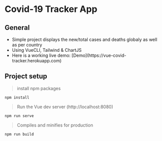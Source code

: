 # Covid-19 Tracker App

## General
<ul>
 <li>Simple project displays the new/total cases and deaths globaly as well as per country </li> 
 <li>Using VueCLI, Tailwind & ChartJS </li>
 <li>Here is a working live demo: [Demo](https://vue-covid-tracker.herokuapp.com) </li>
</ul>

## Project setup
> install npm packages
```
npm install
```

> Run the Vue dev server (http://localhost:8080)
```
npm run serve
```

> Compiles and minifies for production
```
npm run build
```
